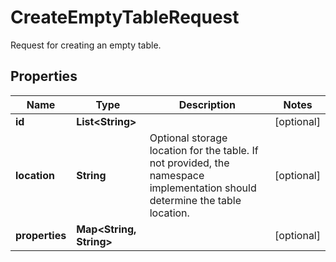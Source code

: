 

# CreateEmptyTableRequest

Request for creating an empty table. 

## Properties

| Name | Type | Description | Notes |
|------------ | ------------- | ------------- | -------------|
|**id** | **List&lt;String&gt;** |  |  [optional] |
|**location** | **String** | Optional storage location for the table. If not provided, the namespace implementation should determine the table location.  |  [optional] |
|**properties** | **Map&lt;String, String&gt;** |  |  [optional] |



